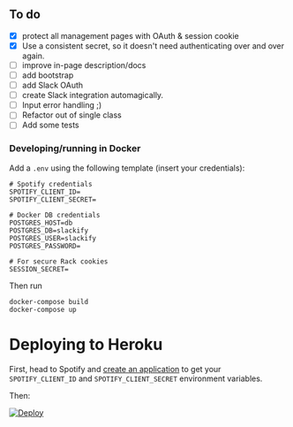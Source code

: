 ## To do
- [x] protect all management pages with OAuth & session cookie
- [x] Use a consistent secret, so it doesn't need authenticating over and over again.
- [ ] improve in-page description/docs
- [ ] add bootstrap
- [ ] add Slack OAuth
- [ ] create Slack integration automagically.
- [ ] Input error handling ;)
- [ ] Refactor out of single class
- [ ] Add some tests

### Developing/running in Docker

Add a `.env` using the following template (insert your credentials):

```
# Spotify credentials
SPOTIFY_CLIENT_ID=
SPOTIFY_CLIENT_SECRET=

# Docker DB credentials
POSTGRES_HOST=db
POSTGRES_DB=slackify
POSTGRES_USER=slackify
POSTGRES_PASSWORD=

# For secure Rack cookies
SESSION_SECRET=
```

Then run 

```
docker-compose build
docker-compose up
```

# Deploying to Heroku

First, head to Spotify and [create an application](https://developer.spotify.com/my-applications/#!/applications) to get your `SPOTIFY_CLIENT_ID` and `SPOTIFY_CLIENT_SECRET` environment variables.

Then:

[![Deploy](https://www.herokucdn.com/deploy/button.svg)](https://heroku.com/deploy)